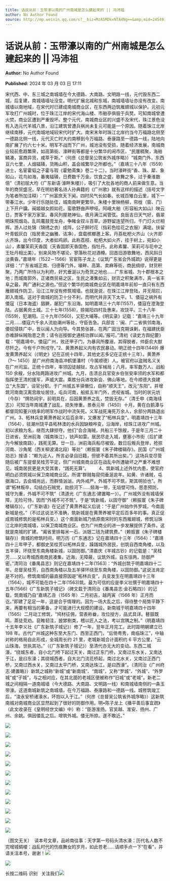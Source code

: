 ```yaml
---
title: 话说从前：玉带濠以南的广州南城是怎么建起来的 || 冯沛祖
author: No Author Found
source: http://mp.weixin.qq.com/s?__biz=MzA5MDkxNTA4Ng==&amp;mid=2454914706&amp;idx=1&amp;sn=26b35d020addd0ebce25a0c78e249c01&amp;chksm=87a3cef3b0d447e584e0c1454bccac841c6b33d32a584ab39fed40c024f006c710370e811c47#rd
---
```


# 话说从前：玉带濠以南的广州南城是怎么建起来的 || 冯沛祖

**Author:** No Author Found

**Published:** 2024 年 03 月 03 日 17:11

宋代西、中、东三城之南城墙在今大德路、大南路、文明路一线，元代毁东西二城，后复建，南城墙墙址没变。明代扩展北城和东城，南城墙墙址亦没有改变。南城墙以南地域，在宋代时已建成南城商业区，在东西两边筑雁翅城以保护。元初元军攻打广州城时，位于珠江江岸的宋代海山楼、市舶亭俱毁于兵燹。可知南城曾遭火焚，商业区遭到严重毁坏。整个元代，南城商业区的兴盛不及宋代，珠江景色没有入选元代羊城八景，沿江建筑曾遭兵祸尚未复元可能是一个原因。随着珠江北岸继续南移，元代南城地域较宋代时扩大。南宋末年时珠江北岸约当今万福路北侧至一德路北侧一线，元代灭亡时大约南移到今万福路、泰康路至一德路一线，陆地向南扩展了约六七十米。明军不战而下广州，城池没有受损，随着经济发展，南城商业较前愈趋繁荣，如高第街、濠畔街等都是十分繁华的闹市区，“民廛稠聚，海舶鳞凑，富商异货，咸萃于斯。”（何彦《总督吴公筑省外城序略》）“城南门外，东西亘六七里，人烟辐辏，货贿山积，盖会城繁华之所都也。”（嘉靖三十八年（1559）进士，名宦霍韬之子霍与瑕《霍勉斋集》卷二十二）。当时濠畔街“香、珠、犀、象如山，花鸟如海，番夷辐辏，日费数千万金。饮食之盛，歌舞之多，过于秦淮数倍”（清初屈大均《广东新语·濠畔朱楼》），吸引了大批各地的商人前来做生意。当年的商贸盛况，早在明初著名诗人孙典籍的《广州歌》就有这样的描述（括号文字为笔者所加注释）：“广州富庶天下闻，四时风气长如春。长城百雉白云里，城下一带春江水。少年行乐随处佳，城南南畔更繁华。朱楼十里映杨柳，帘栊（窗、门）上下开户牖。闽姬越女颜如花，蛮歌野曲声咿哑。阿峨大舶（形容船大如山）映云日，贾客千家万家室。春风列屋艳神仙，夜月满江闻管弦。良辰吉日天气好，翡翠明珠照烟岛。乱鸣鼍鼓竞龙舟，争睹金钗斗百草。游野留连望所归，千门灯火烂相辉。游人过处锦（锦绣之衣）成阵，公子醉时花（指彩色绘花之衣服）满堤。扶留叶青蚬灰白（指房舍之幽雅、洁净），盘载槟榔邀上客。丹荔枇杷火齐山（火齐即火齐珠，出今印度，大者如鸡卵。此称荔枝、枇杷大如火齐，挂于树上，宛如小山），素馨茉莉天香国（天香国即天香国色，指牡丹。此称素馨、茉莉可与花中之王牡丹相比美）。别来风物不堪论，寥落秋花对酒樽。回首旧游歌舞地，西风斜日淡黄昏。”嘉靖年（1522－1566）官宦陈子龙上《议筑广东省会外城疏》说得更是详细：“广东省城正南、归德等门外，壕畔、高第、卖麻等街，商民绸缪，财货积聚，乃两广所恃以为利府，奸宄垂涎以为奇货之地也……广东省城、为十郡根本之地；而城南郭外，正诸商贸易之区，生民之凑集如云，财货之积聚满市，真一省丰阜之最，两广通利之源也。”但这个繁华的南城商业区在明嘉靖年前却一直只有东西雁翅城作防卫，沿江江岸没有修筑城墙。也就是说，在珠江江岸登陆，并无阻拦，即入南城。这对于南城的防卫十分不利，而明代并非天下太平。1、倭寇之祸外有倭寇（日本海盗）猖獗，屡犯广东沿海。如明嘉靖三十六年(1557)，倭寇在澄海登陆，占据黄岗土城。三十七年(1558)，掠揭阳四村及惠来，攻饶平。三十八年(1559)，犯潮阳。三十九年(1560)，又犯大埔等。《明实录》记载：“嘉靖三十九年二月……倭寇六千余人流劫潮州等处，守臣告急。兵部言：‘闽、广二省俱邻南海，倭奴侵轶广中，皆以闽人为向导。今其势张甚，在两广固当克期诛剿，在福建抚臣亦难辞纵贼贻患之责；请令巡按御史通核功罪以闻。’报可。”清初《读史方舆纪要》载：“明嘉靖中，倭寇广州，败还甲子门，为暴风所覆溺，其得脱者，帅臣俞大猷尽歼之。今有千户所戍守。”2、黄萧养起义内有农民暴动。明正统十四年(1449) 爆发黄萧养起义（《明史》记在正统十四年，其他史志多记在正统十三年）。黄萧养（?～ 1450）是广州府南海县冲鹤堡潘村（今属顺德）人。被官府以盗贼名义关在广州司监。正统十四年，率领囚徒越狱，攻占军械局；八月，率军数万人、战船 150 余艘，分水陆两路进攻广州城。九月，击溃总兵官安乡伯张安率领的水军和都指挥使王清的援军，声威大震。乘胜分兵进攻新会、佛山等地。在今顺德大良建立“大东国”，设官分职。于广州城五羊驿僭位，自称“顺天王”，改元“东阳”。并增筑河南南汉离宫故址居住，屯兵河南，船抵五羊门外，虎视省城。当时的状元坊（今存）“牌坊祠宇，前明具在，后因黄萧养之乱，焚毁无存。”（清壬申《南海续志》）可知当年南城遭了战乱，损失惨重。景泰元年（1450）十月，黄在白鹅潭与都督同知董兴统率的明军作战时中流矢死。义军战死淹死万余人，余部分两路退出广州。3、柘林兵变黄萧养起义后百余年，又爆发了“柘林兵变”。明嘉靖四十三年（1564），驻潮州饶平县柘林澳的水兵因缺粮哗变，沿海岸，经珠江进攻广州城。初以求粮为名，继而大肆掠夺。他们“会合海贼，共船三千馀艘，于是年三月二十日进省，至洲前海（城南珠江），铳声如雷。居民尽走入城，壅塞小市街（后扩建为今解放南路），践死无算。廿一日，洲前海兵船尽被毁。数日后叛兵登岸，抢掠河南、沙角尾（西关柳波涌北段）等处”（赖振寰《朱子碑楼辑存》。民国《广州城坊志》按语：“赖为近人，所言必录自旧籍，但彼不着其所出矣。”）这场兵变尽管随后被广东提督吴桂芳平定，但广州城南商业区在战乱中所遭破坏之严重不难想见，城南居民更是大受其害，“践死无算”。        4、筑新城上述外忧内患，使官府明白必须筑城以保卫南城商业区。所谓“群贼每窥伺垂涎逾年。如黄、许诸贼，屯据海口，去会城尚远，而群情汹汹，内外戒严，外城不可不筑，斯其明验也”。所谓“柘林叛卒，勾结白石贼党，劫掠河下……频海一带，无垣壁可恃。思患预防，城守为重，外城不可不筑”（清道光《广东通志·建置略一》）。广州城外没有城墙保障，无险可恃，因而“外城不可不筑”。于是“筑新城，以固守御”（赖振寰《朱子碑楼辑存》）。《广东新语》在记述了黄萧养起义后说：“于是广州始作外罗城，今南面新城是也。”（不过这说法不准确，筑新城是在黄萧养被平定后百多年的事。真正促成南城修筑的是柘林兵变。）这个南面新城乃依原南宋时的东西雁翅城，修筑沿珠江北岸的南城墙，以保卫南城商业区。也为广州商业的进一步发展提供了条件。这就是南城的扩建。“阖省里排每米一石、派银二钱为建筑费。”（赖振寰《朱子碑楼辑存》）南城的修筑时间，明万历《广东通志》记在嘉靖四十三年（1564）：“嘉靖四十三年甲子，都御史吴桂芳以柘林兵变，躁践城外居民，创筑自西南角楼，以及五羊驿，环绕至东南角楼新城，以固防御。”清嘉庆《羊城古钞》的记载是：“吴桂芳……又以粤城西南商民凑集，近海，无障蔽，议筑外城，自东徂两，防御严密。”清同治《番禺县志》则记在嘉靖四十二年(1563)：“外城创筑于明嘉靖四十二年。总督吴桂芳，自西南角楼以及五羊驿环绕至东南角楼，以固防御。”这说法肯定是不对的。修筑南城的最直接原因是“柘林兵变”，兵变发生在明嘉靖四十三年（1564），城不可能在四十二年(1563)筑。最为可信的应是李义壮撰于明嘉靖四十五年(1566)《广东新筑子城记》（碑文载于清同治《番禺县志·金石略四》）的记载，筑南城乃自“嘉靖乙丑（1565 年）二月初吉，越丙寅（1566 年）正月而讫。”即建了足足一年，这是合乎情理的。因为一场大乱之后，得待整个局势平静下来，再要有相当的筹备，才可能进行大规模的建设。新南城于明嘉靖四十四年（1565）二月动工修筑，“鸠材征佣，营表称畚，攻位授方，品式具详。鼛鼓既鸣，蒸徒竞劝。裒睢韧洼，披棼剔类，稽以匠人之法，考以宫隅之制。”（明嘉靖四十五年李义壮《广东新筑子城记》）修了一年，翌年正月完工。此时距明朝建立已 198 年。古代广州城这种东至大东门、西至正西门，“后倚粤秀，南临珠江”，中轴对称的格局自此形成，全城周长约 21 里，老城新城合计面积约 6 平方公里，“云山珠海，世执其功。”（《广东新筑子城记》）至清代亦无大的变动。东西二城濠，“绕城东者，自小北门桥下起过天关，南过正东门桥，又南过东水关，又南达于江，是曰东濠；其绕城西者，自大北门流花桥起，南过北水关，又南过正西门桥，又南过西水关，又南过太平门桥，又南达珠江，是曰西濠”。（清同治《广州府志·建置略》）新筑之城称“新城”或“新南城”、“南城”，又称“罗城”、“外城”、“外罗城”或“子城”，与之相对应，在其北面的老城区便被称作“旧城”或“老城”。新老二城之间相隔一道南城墙（今大德路、大南路、文明路一线）和南城墙南侧的一条玉带濠。这道南城新筑之南城墙，在今万福路、泰康路和一德路一线。城修筑竣工后，“浚永安桥诸濠水，环抱以入于江。”（何彦《总督吴公筑省外城序略》）这新筑南城对南城商业区显然起到了很好的防御作用。明•陈子龙上《播平善后事宜疏》（此文收录在《皇明经世文编》中）称：“臣游淮扬。官吴越、淮安、扬州、广州、余姚。俱因倭乱之后。增筑外城。倭无所掠。遂不敢近。”

![](https://mmbiz.qpic.cn/mmbiz_png/PJWG74pLsMYhVxV4O2zOnMicUDdhgcSTVyHIWxsMC0gv3LTz45Aqa13okUEibe9zAZMrnogG67h4NnpCIDoNgfmg/640)

![](https://mmbiz.qpic.cn/mmbiz_jpg/PJWG74pLsMYhVxV4O2zOnMicUDdhgcSTV2r7PjWWwkiar9RfqfpGBqKIOD9jnKxtTibfibctibNTJNI53C2KcwiaBwSw/640)

![](https://mmbiz.qpic.cn/mmbiz_png/PJWG74pLsMYhVxV4O2zOnMicUDdhgcSTVxruSnQdsAMcZ8RuZkSOo0wAKYJrPQuRicD49mHCvicDoicicaAgWK8paibw/640)

![](https://mmbiz.qpic.cn/mmbiz_gif/PJWG74pLsMYhVxV4O2zOnMicUDdhgcSTVLG5feLzw9Kez4nV8C1e5gvzKXbqtmjY9FRkxRcPzdGJuYlN2Todhow/640)

![](https://mmbiz.qpic.cn/mmbiz_jpg/PJWG74pLsMYhVxV4O2zOnMicUDdhgcSTVZ04gYPRubY9iagTYV9Tm6J3FmmSytHHmJ5J7KREMnEicicX1Xhel41FBQ/640)

![](https://mmbiz.qpic.cn/mmbiz_png/PJWG74pLsMYhVxV4O2zOnMicUDdhgcSTVjOHU8rfK67Wha3fRluDTeUVOvOsTcKDcvEk5sYGFyWoX0gES9RckQg/640)

![](https://mmbiz.qpic.cn/mmbiz_png/PJWG74pLsMYhVxV4O2zOnMicUDdhgcSTVjOHU8rfK67Wha3fRluDTeUVOvOsTcKDcvEk5sYGFyWoX0gES9RckQg/640)

![](https://mmbiz.qpic.cn/mmbiz_png/PJWG74pLsMYhVxV4O2zOnMicUDdhgcSTVjOHU8rfK67Wha3fRluDTeUVOvOsTcKDcvEk5sYGFyWoX0gES9RckQg/640)

![](https://mmbiz.qpic.cn/mmbiz_png/PJWG74pLsMYhVxV4O2zOnMicUDdhgcSTVRzLbOyAibxtFb41ErZ84fnTu75FqibBP3eKMgibaG4V9otDUpYvCQK2Mw/640)

![](https://mmbiz.qpic.cn/mmbiz_jpg/PJWG74pLsMYhVxV4O2zOnMicUDdhgcSTVVcegyrymC0neEgHEI55QWen4xjOdf3UkgLKCDcADc3Yx3wTGafH7lA/640)

![](https://mmbiz.qpic.cn/mmbiz_png/PJWG74pLsMYhVxV4O2zOnMicUDdhgcSTVjOHU8rfK67Wha3fRluDTeUVOvOsTcKDcvEk5sYGFyWoX0gES9RckQg/640)

![](https://mmbiz.qpic.cn/mmbiz_jpg/PJWG74pLsMYhVxV4O2zOnMicUDdhgcSTVcEiaN9CYicqh9SibNdJ9tYHxXuyK3CWf7vSXkMrUUVK3r1wiaEfKtrThFw/640)

（图文无关）  读本号文章，品岭南往事：天字第一号码头清水濠：历代名人数不完增城碉楼：战乱时代的伤痕舞女的岁月，如此苍老……请顺手点一下“在看”，并请关注本号，谢谢！![](https://mmbiz.qpic.cn/mmbiz_gif/PJWG74pLsMYf2b50xFTbTsibmjv5gNVOxZegUj8mrKtpuzCpBAYnQw9duHfIcNnUzicicnGUSv4EWPSTRAPvV9g3w/640?wx_fmt=gif&wxfrom=5&wx_lazy=1)

![](https://mmbiz.qpic.cn/mmbiz_gif/fgnkxfGnnkS1Lbic0T0Bgibp0J1vhQJ7rCaUWCiccY1he4tZib7iaUCqhy7pzH0y3u4FVQN7whcwrajK9jicg3BgjF1Q/640?wx_fmt=gif&wxfrom=5&wx_lazy=1)

长按二维码 识别   关注我们![](https://mmbiz.qpic.cn/mmbiz_jpg/PJWG74pLsMaozLudXOzRblBbJLge0Cicrs08tBnq19cGoN0iacXkFnwOiaiaricDicxGzQZsSSZJMHYB9G7FUAlqCzvw/640?wxfrom=5&wx_lazy=1&wx_co=1&wx_fmt=jpeg)
